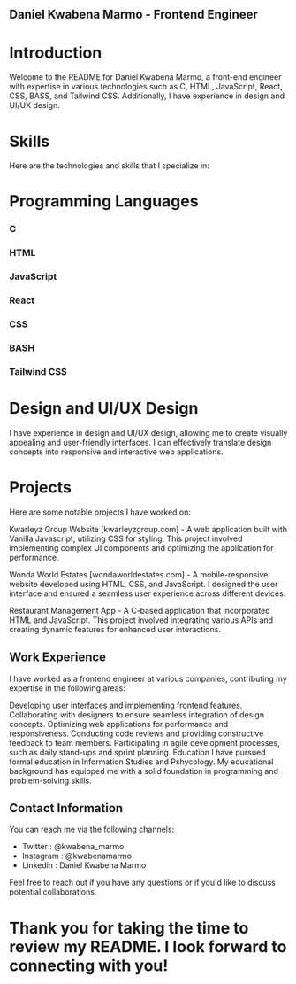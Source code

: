 ## Daniel Kwabena Marmo - Frontend Engineer

# Introduction
Welcome to the README for Daniel Kwabena Marmo, a front-end engineer with expertise in various technologies such as C, HTML, JavaScript, React, CSS, BASS, and Tailwind CSS. Additionally, I have experience in design and UI/UX design.

# Skills
Here are the technologies and skills that I specialize in:

# Programming Languages
### C
### HTML
### JavaScript
### React
### CSS
### BASH
### Tailwind CSS

# Design and UI/UX Design
I have experience in design and UI/UX design, allowing me to create visually appealing and user-friendly interfaces. I can effectively translate design concepts into responsive and interactive web applications.

# Projects
Here are some notable projects I have worked on:

 Kwarleyz Group Website [kwarleyzgroup.com] - A web application built with Vanilla Javascript, utilizing CSS for styling. This project involved implementing complex UI components and optimizing the application for performance.

Wonda World Estates [wondaworldestates.com] - A mobile-responsive website developed using HTML, CSS, and JavaScript. I designed the user interface and ensured a seamless user experience across different devices.

Restaurant Management App - A C-based application that incorporated HTML and JavaScript. This project involved integrating various APIs and creating dynamic features for enhanced user interactions.

## Work Experience
I have worked as a frontend engineer at various companies, contributing my expertise in the following areas:

Developing user interfaces and implementing frontend features.
Collaborating with designers to ensure seamless integration of design concepts.
Optimizing web applications for performance and responsiveness.
Conducting code reviews and providing constructive feedback to team members.
Participating in agile development processes, such as daily stand-ups and sprint planning.
Education
I have pursued formal education in Information Studies and Pshycology. My educational background has equipped me with a solid foundation in programming and problem-solving skills.

## Contact Information
You can reach me via the following channels: 

- Twitter : @kwabena_marmo
- Instagram : @kwabenamarmo
- Linkedin : Daniel Kwabena Marmo

Feel free to reach out if you have any questions or if you'd like to discuss potential collaborations.

# Thank you for taking the time to review my README. I look forward to connecting with you!
